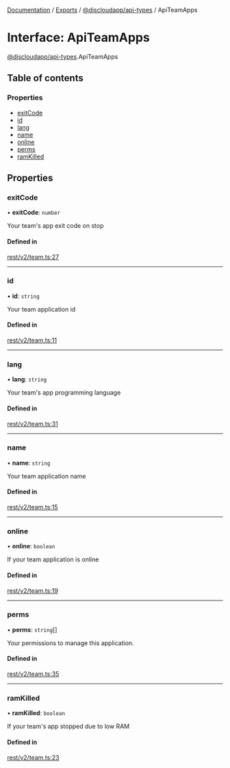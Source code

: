 [Documentation](../README.md) / [Exports](../modules.md) / [@discloudapp/api-types](../modules/discloudapp_api_types.md) / ApiTeamApps

# Interface: ApiTeamApps

[@discloudapp/api-types](../modules/discloudapp_api_types.md).ApiTeamApps

## Table of contents

### Properties

- [exitCode](discloudapp_api_types.ApiTeamApps.md#exitcode)
- [id](discloudapp_api_types.ApiTeamApps.md#id)
- [lang](discloudapp_api_types.ApiTeamApps.md#lang)
- [name](discloudapp_api_types.ApiTeamApps.md#name)
- [online](discloudapp_api_types.ApiTeamApps.md#online)
- [perms](discloudapp_api_types.ApiTeamApps.md#perms)
- [ramKilled](discloudapp_api_types.ApiTeamApps.md#ramkilled)

## Properties

### exitCode

• **exitCode**: `number`

Your team's app exit code on stop

#### Defined in

[rest/v2/team.ts:27](https://github.com/discloud/discloud.app/blob/824e86a/packages/api-types/rest/v2/team.ts#L27)

___

### id

• **id**: `string`

Your team application id

#### Defined in

[rest/v2/team.ts:11](https://github.com/discloud/discloud.app/blob/824e86a/packages/api-types/rest/v2/team.ts#L11)

___

### lang

• **lang**: `string`

Your team's app programming language

#### Defined in

[rest/v2/team.ts:31](https://github.com/discloud/discloud.app/blob/824e86a/packages/api-types/rest/v2/team.ts#L31)

___

### name

• **name**: `string`

Your team application name

#### Defined in

[rest/v2/team.ts:15](https://github.com/discloud/discloud.app/blob/824e86a/packages/api-types/rest/v2/team.ts#L15)

___

### online

• **online**: `boolean`

If your team application is online

#### Defined in

[rest/v2/team.ts:19](https://github.com/discloud/discloud.app/blob/824e86a/packages/api-types/rest/v2/team.ts#L19)

___

### perms

• **perms**: `string`[]

Your permissions to manage this application.

#### Defined in

[rest/v2/team.ts:35](https://github.com/discloud/discloud.app/blob/824e86a/packages/api-types/rest/v2/team.ts#L35)

___

### ramKilled

• **ramKilled**: `boolean`

If your team's app stopped due to low RAM

#### Defined in

[rest/v2/team.ts:23](https://github.com/discloud/discloud.app/blob/824e86a/packages/api-types/rest/v2/team.ts#L23)
